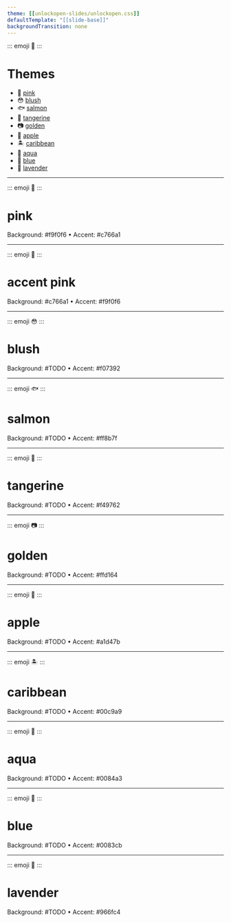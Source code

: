 ```yaml
---
theme: [[unlockopen-slides/unlockopen.css]]
defaultTemplate: "[[slide-base]]"
backgroundTransition: none
---
```


<!-- slide id="theme" class="emoji-list" -->

::: emoji
🎨
:::

#  Themes

- 🐷 [pink](#theme-pink)
- 😳 [blush](#theme-blush)
- 🐟 [salmon](#theme-salmon)
- 🍊 [tangerine](#theme-tangerine)
- 📷 [golden](#theme-golden)
- 🍏 [apple](#theme-apple)
- 🏝 [caribbean](#theme-caribbean)
- 🤿 [aqua](#theme-aqua)
- 🌊 [blue](#theme-blue)
- 🐝 [lavender](#theme-lavender)

---

<!-- slide id="theme-pink" class="theme-pink" -->
::: emoji
🐷
:::

# pink
Background: \#f9f0f6 • Accent: \#c766a1

---

<!-- slide id="theme-pink" class="theme-pink theme-accent" -->
::: emoji
🐷
:::

# accent pink
Background: \#c766a1 • Accent: \#f9f0f6

---

<!-- slide id="theme-blush" class="theme-blush" -->

::: emoji
😳
:::

# blush
Background: \#TODO • Accent: \#f07392

---

<!-- slide data-theme="salmon" id="theme-salmon" class="salmon" -->

::: emoji
🐟
:::

# salmon
Background: \#TODO • Accent: \#ff8b7f

---

<!-- slide id="theme-tangerine" class="theme-tangerine" -->

::: emoji
🍊
:::

# tangerine
Background: \#TODO • Accent: \#f49762

---

<!-- slide id="theme-golden" class="theme-golden" -->

::: emoji
📷
:::

# golden
Background: \#TODO • Accent: \#ffd164

---

<!-- slide id="theme-apple" class="theme-apple" -->

::: emoji
🍏
:::

# apple
Background: \#TODO • Accent: \#a1d47b

---

<!-- slide id="theme-caribbean" class="theme-caribbean" -->

::: emoji
🏝
:::

# caribbean
Background: \#TODO • Accent: \#00c9a9

---

<!-- slide id="theme-aqua" class="theme-aqua" -->

::: emoji
🤿
:::

# aqua
Background: \#TODO • Accent: \#0084a3

---

<!-- slide id="theme-blue" class="theme-blue" -->

::: emoji
🌊
:::

# blue
Background: \#TODO • Accent: \#0083cb

---

<!-- slide id="theme-lavender" class="theme-lavender" -->

::: emoji
🐝
:::

# lavender
Background: \#TODO • Accent: \#966fc4

